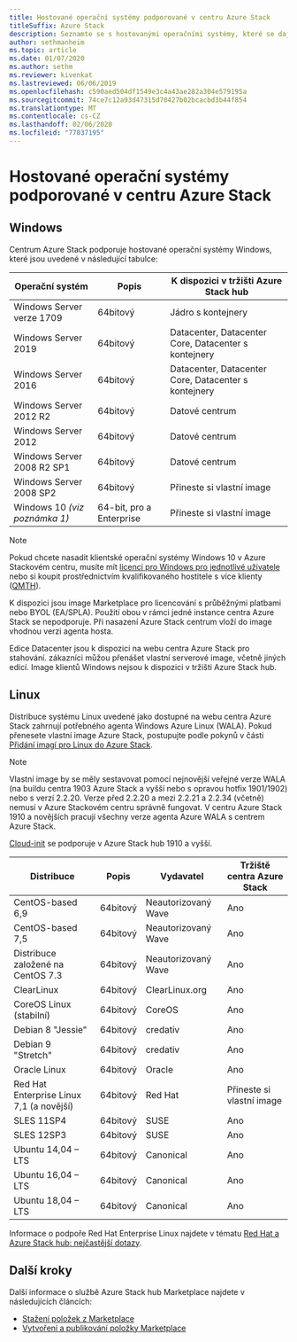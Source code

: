 ```yaml
---
title: Hostované operační systémy podporované v centru Azure Stack
titleSuffix: Azure Stack
description: Seznamte se s hostovanými operačními systémy, které se dají použít v Azure Stack hub.
author: sethmanheim
ms.topic: article
ms.date: 01/07/2020
ms.author: sethm
ms.reviewer: kivenkat
ms.lastreviewed: 06/06/2019
ms.openlocfilehash: c590aed504df1549e3c4a43ae282a304e579195a
ms.sourcegitcommit: 74ce7c12a93d47315d70427b02bcacbd3b44f854
ms.translationtype: MT
ms.contentlocale: cs-CZ
ms.lasthandoff: 02/06/2020
ms.locfileid: "77037195"
---
```

# <a name="guest-operating-systems-supported-on-azure-stack-hub"></a>Hostované operační systémy podporované v centru Azure Stack

## <a name="windows"></a>Windows

Centrum Azure Stack podporuje hostované operační systémy Windows, které jsou uvedené v následující tabulce:

| Operační systém | Popis | K dispozici v tržišti Azure Stack hub |
| --- | --- | --- |
| Windows Server verze 1709 | 64bitový | Jádro s kontejnery |
| Windows Server 2019 | 64bitový |  Datacenter, Datacenter Core, Datacenter s kontejnery |
| Windows Server 2016 | 64bitový |  Datacenter, Datacenter Core, Datacenter s kontejnery |
| Windows Server 2012 R2 | 64bitový |  Datové centrum |
| Windows Server 2012 | 64bitový |  Datové centrum |
| Windows Server 2008 R2 SP1 | 64bitový |  Datové centrum |
| Windows Server 2008 SP2 | 64bitový |  Přineste si vlastní image |
| Windows 10 *(viz poznámka 1)* | 64-bit, pro a Enterprise | Přineste si vlastní image |

> [!NOTE]
> Pokud chcete nasadit klientské operační systémy Windows 10 v Azure Stackovém centru, musíte mít [licenci pro Windows pro jednotlivé uživatele](https://www.microsoft.com/licensing/product-licensing/windows10.aspx) nebo si koupit prostřednictvím kvalifikovaného hostitele s více klienty ([QMTH](https://www.microsoft.com/en-us/CloudandHosting/licensing_sca.aspx)).

K dispozici jsou image Marketplace pro licencování s průběžnými platbami nebo BYOL (EA/SPLA). Použití obou v rámci jedné instance centra Azure Stack se nepodporuje. Při nasazení Azure Stack centrum vloží do image vhodnou verzi agenta hosta.

Edice Datacenter jsou k dispozici na webu centra Azure Stack pro stahování. zákazníci můžou přenášet vlastní serverové image, včetně jiných edicí. Image klientů Windows nejsou k dispozici v tržišti Azure Stack hub.

## <a name="linux"></a>Linux

Distribuce systému Linux uvedené jako dostupné na webu centra Azure Stack zahrnují potřebného agenta Windows Azure Linux (WALA). Pokud přenesete vlastní image Azure Stack, postupujte podle pokynů v části [Přidání imagí pro Linux do Azure Stack](azure-stack-linux.md).

> [!NOTE]
> Vlastní image by se měly sestavovat pomocí nejnovější veřejné verze WALA (na buildu centra 1903 Azure Stack a vyšší nebo s opravou hotfix 1901/1902) nebo s verzí 2.2.20. Verze před 2.2.20 a mezi 2.2.21 a 2.2.34 (včetně) nemusí v Azure Stackovém centru správně fungovat. V centru Azure Stack 1910 a novějších pracují všechny verze agenta Azure WALA s centrem Azure Stack.
>
> [Cloud-init](https://cloud-init.io/) se podporuje v Azure Stack hub 1910 a vyšší.

| Distribuce | Popis | Vydavatel | Tržiště centra Azure Stack |
| --- | --- | --- | --- |
| CentOS-based 6,9 | 64bitový | Neautorizovaný Wave | Ano |
| CentOS-based 7,5 | 64bitový | Neautorizovaný Wave | Ano |
| Distribuce založené na CentOS 7.3 | 64bitový | Neautorizovaný Wave | Ano |
| ClearLinux | 64bitový | ClearLinux.org | Ano |
| CoreOS Linux (stabilní) |  64bitový | CoreOS | Ano |
| Debian 8 "Jessie" | 64bitový | credativ |  Ano |
| Debian 9 "Stretch" | 64bitový | credativ | Ano |
| Oracle Linux | 64bitový | Oracle | Ano |
| Red Hat Enterprise Linux 7,1 (a novější) | 64bitový | Red Hat | Přineste si vlastní image |
| SLES 11SP4 | 64bitový | SUSE | Ano |
| SLES 12SP3 | 64bitový | SUSE | Ano |
| Ubuntu 14,04 – LTS | 64bitový | Canonical | Ano |
| Ubuntu 16,04 – LTS | 64bitový | Canonical | Ano |
| Ubuntu 18,04 – LTS | 64bitový | Canonical | Ano |

Informace o podpoře Red Hat Enterprise Linux najdete v tématu [Red Hat a Azure Stack hub: nejčastější dotazy](https://access.redhat.com/articles/3413531).

## <a name="next-steps"></a>Další kroky

Další informace o službě Azure Stack hub Marketplace najdete v následujících článcích:

- [Stažení položek z Marketplace](azure-stack-download-azure-marketplace-item.md)  
- [Vytvoření a publikování položky Marketplace](azure-stack-create-and-publish-marketplace-item.md)
